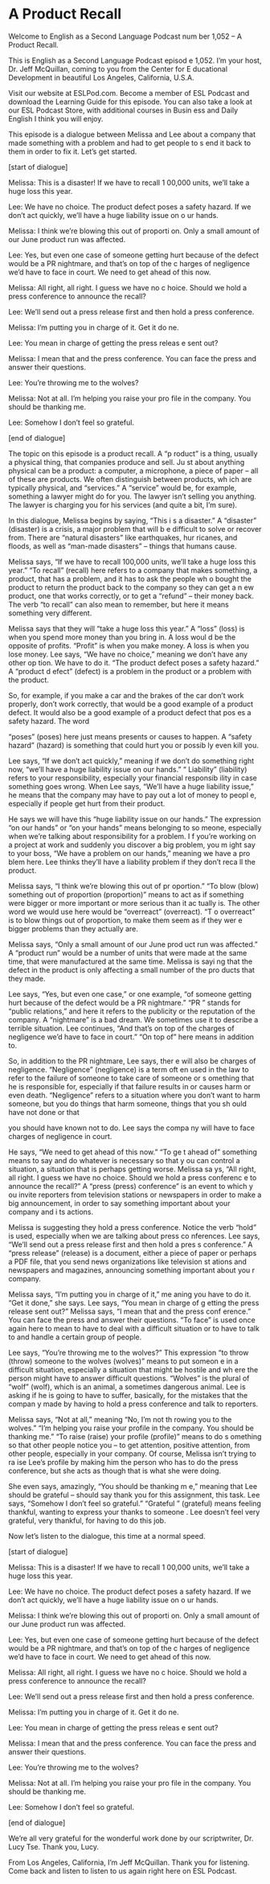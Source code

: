 # A Product Recall

Welcome to English as a Second Language Podcast num ber 1,052 – A Product Recall.

This is English as a Second Language Podcast episod e 1,052. I’m your host, Dr. Jeff McQuillan, coming to you from the Center for E ducational Development in beautiful Los Angeles, California, U.S.A.

Visit our website at ESLPod.com. Become a member of  ESL Podcast and download the Learning Guide for this episode. You can also take a look at our ESL Podcast Store, with additional courses in Busin ess and Daily English I think you will enjoy.

This episode is a dialogue between Melissa and Lee about a company that made something with a problem and had to get people to s end it back to them in order to fix it. Let’s get started.

[start of dialogue]

Melissa: This is a disaster! If we have to recall 1 00,000 units, we’ll take a huge loss this year.

Lee: We have no choice. The product defect poses a safety hazard. If we don’t act quickly, we’ll have a huge liability issue on o ur hands.

Melissa: I think we’re blowing this out of proporti on. Only a small amount of our June product run was affected.

Lee: Yes, but even one case of someone getting hurt  because of the defect would be a PR nightmare, and that’s on top of the c harges of negligence we’d have to face in court. We need to get ahead of this  now.

Melissa: All right, all right. I guess we have no c hoice. Should we hold a press conference to announce the recall?

Lee: We’ll send out a press release first and then hold a press conference.

Melissa: I’m putting you in charge of it. Get it do ne.

Lee: You mean in charge of getting the press releas e sent out?

Melissa: I mean that and the press conference. You can face the press and answer their questions.

Lee: You’re throwing me to the wolves?

Melissa: Not at all. I’m helping you raise your pro file in the company. You should be thanking me.

Lee: Somehow I don’t feel so grateful.

[end of dialogue]

The topic on this episode is a product recall. A “p roduct” is a thing, usually a physical thing, that companies produce and sell. Ju st about anything physical can be a product: a computer, a microphone, a piece  of paper – all of these are products. We often distinguish between products, wh ich are typically physical, and “services.” A “service” would be, for example, something a lawyer might do for you. The lawyer isn’t selling you anything. The  lawyer is charging you for his services (and quite a bit, I’m sure).

In this dialogue, Melissa begins by saying, “This i s a disaster.” A “disaster” (disaster) is a crisis, a major problem that will b e difficult to solve or recover from. There are “natural disasters” like earthquakes, hur ricanes, and floods, as well as “man-made disasters” – things that humans cause.

Melissa says, “If we have to recall 100,000 units, we’ll take a huge loss this year.” “To recall” (recall) here refers to a company that makes something, a product, that has a problem, and it has to ask the people wh o bought the product to return the product back to the company so they can get a n ew product, one that works correctly, or to get a “refund” – their money back.  The verb “to recall” can also mean to remember, but here it means something very different.

Melissa says that they will “take a huge loss this year.” A “loss” (loss) is when you spend more money than you bring in. A loss woul d be the opposite of profits. “Profit” is when you make money. A loss is when you  lose money. Lee says, “We have no choice,” meaning we don’t have any other op tion. We have to do it. “The product defect poses a safety hazard.” A “product d efect” (defect) is a problem in the product or a problem with the product.

So, for example, if you make a car and the brakes of the car don’t work properly, don’t work correctly, that would be a good example of a product defect. It would also be a good example of a product defect that pos es a safety hazard. The word

“poses” (poses) here just means presents or causes to happen. A “safety hazard” (hazard) is something that could hurt you or possib ly even kill you.

Lee says, “If we don’t act quickly,” meaning if we don’t do something right now, “we’ll have a huge liability issue on our hands.” “ Liability” (liability) refers to your responsibility, especially your financial responsib ility in case something goes wrong. When Lee says, “We’ll have a huge liability issue,” he means that the company may have to pay out a lot of money to peopl e, especially if people get hurt from their product.

He says we will have this “huge liability issue on our hands.” The expression “on our hands” or “on your hands” means belonging to so meone, especially when we’re talking about responsibility for a problem. I f you’re working on a project at work and suddenly you discover a big problem, you m ight say to your boss, “We have a problem on our hands,” meaning we have a pro blem here. Lee thinks they’ll have a liability problem if they don’t reca ll the product.

Melissa says, “I think we’re blowing this out of pr oportion.” “To blow (blow) something out of proportion (proportion)” means to act as if something were bigger or more important or more serious than it ac tually is. The other word we would use here would be “overreact” (overreact). “T o overreact” is to blow things out of proportion, to make them seem as if they wer e bigger problems than they actually are.

Melissa says, “Only a small amount of our June prod uct run was affected.” A “product run” would be a number of units that were made at the same time, that were manufactured at the same time. Melissa is sayi ng that the defect in the product is only affecting a small number of the pro ducts that they made.

Lee says, “Yes, but even one case,” or one example,  “of someone getting hurt because of the defect would be a PR nightmare.” “PR ” stands for “public relations,” and here it refers to the publicity or the reputation of the company. A “nightmare” is a bad dream. We sometimes use it to describe a terrible situation. Lee continues, “And that’s on top of the charges of  negligence we’d have to face in court.” “On top of” here means in addition to.

So, in addition to the PR nightmare, Lee says, ther e will also be charges of negligence. “Negligence” (negligence) is a term oft en used in the law to refer to the failure of someone to take care of someone or s omething that he is responsible for, especially if that failure results  in or causes harm or even death. “Negligence” refers to a situation where you don’t want to harm someone, but you do things that harm someone, things that you sh ould have not done or that

you should have known not to do. Lee says the compa ny will have to face charges of negligence in court.

He says, “We need to get ahead of this now.” “To ge t ahead of” something means to say and do whatever is necessary so that y ou can control a situation, a situation that is perhaps getting worse. Melissa sa ys, “All right, all right. I guess we have no choice. Should we hold a press conferenc e to announce the recall?” A “press (press) conference” is an event to which y ou invite reporters from television stations or newspapers in order to make a big announcement, in order to say something important about your company and i ts actions.

Melissa is suggesting they hold a press conference.  Notice the verb “hold” is used, especially when we are talking about press co nferences. Lee says, “We’ll send out a press release first and then hold a pres s conference.” A “press release” (release) is a document, either a piece of  paper or perhaps a PDF file, that you send news organizations like television st ations and newspapers and magazines, announcing something important about you r company.

Melissa says, “I’m putting you in charge of it,” me aning you have to do it. “Get it done,” she says. Lee says, “You mean in charge of g etting the press release sent out?” Melissa says, “I mean that and the press conf erence.” You can face the press and answer their questions. “To face” is used  once again here to mean to have to deal with a difficult situation or to have to talk to and handle a certain group of people.

Lee says, “You’re throwing me to the wolves?” This expression “to throw (throw) someone to the wolves (wolves)” means to put someon e in a difficult situation, especially a situation that might be hostile and wh ere the person might have to answer difficult questions. “Wolves” is the plural of “wolf” (wolf), which is an animal, a sometimes dangerous animal. Lee is asking  if he is going to have to suffer, basically, for the mistakes that the compan y made by having to hold a press conference and talk to reporters.

Melissa says, “Not at all,” meaning “No, I’m not th rowing you to the wolves.” “I’m helping you raise your profile in the company. You should be thanking me.” “To raise (raise) your profile (profile)” means to do s omething so that other people notice you – to get attention, positive attention, from other people, especially in your company. Of course, Melissa isn’t trying to ra ise Lee’s profile by making him the person who has to do the press conference, but she acts as though that is what she were doing.

She even says, amazingly, “You should be thanking m e,” meaning that Lee should be grateful – should say thank you for this assignment, this task. Lee says, “Somehow I don’t feel so grateful.” “Grateful ” (grateful) means feeling thankful, wanting to express your thanks to someone . Lee doesn’t feel very grateful, very thankful, for having to do this job.

Now let’s listen to the dialogue, this time at a normal speed.

[start of dialogue]

Melissa: This is a disaster! If we have to recall 1 00,000 units, we’ll take a huge loss this year.

Lee: We have no choice. The product defect poses a safety hazard. If we don’t act quickly, we’ll have a huge liability issue on o ur hands.

Melissa: I think we’re blowing this out of proporti on. Only a small amount of our June product run was affected.

Lee: Yes, but even one case of someone getting hurt  because of the defect would be a PR nightmare, and that’s on top of the c harges of negligence we’d have to face in court. We need to get ahead of this  now.

Melissa: All right, all right. I guess we have no c hoice. Should we hold a press conference to announce the recall?

Lee: We’ll send out a press release first and then hold a press conference.

Melissa: I’m putting you in charge of it. Get it do ne.

Lee: You mean in charge of getting the press releas e sent out?

Melissa: I mean that and the press conference. You can face the press and answer their questions.

Lee: You’re throwing me to the wolves?

Melissa: Not at all. I’m helping you raise your pro file in the company. You should be thanking me.

Lee: Somehow I don’t feel so grateful.

 [end of dialogue]

We’re all very grateful for the wonderful work done  by our scriptwriter, Dr. Lucy Tse. Thank you, Lucy.

From Los Angeles, California, I’m Jeff McQuillan. Thank you for listening. Come back and listen to listen to us again right here on  ESL Podcast.

